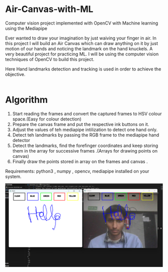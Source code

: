 # Air-Canvas-with-ML
Computer vision project implemented with OpenCV with Machine learning using the Mediapipe

Ever wanted to draw your imagination by just waiving your finger in air. In this project I will build an Air Canvas which can draw anything on it by just motion of our hands and noticing the landmark on the hand knuckels. A very beautiful project for practicing ML.
I will be using the computer vision techniques of OpenCV to build this project.

Here Hand landmarks detection and tracking is used in order to achieve the objective. <br><br>

# Algorithm

1. Start reading the frames and convert the captured frames to HSV colour space.(Easy for colour detection)
2. Prepare the canvas frame and put the respective ink buttons on it.
3. Adjust the values of teh mediapipe intilization to detect one hand only.
4. Detect teh landmarks by passing the RGB frame to the mediapipe hand detector
5. Detect the landmarks, find the forefinger coordinates and keep storing them in the array for successive frames .(Arrays for drawing points on canvas)
6. Finally draw the points stored in array on the frames and canvas .

Requirements: python3 , numpy , opencv, mediapipe installed on your system.

<img src="./demo.png" >

